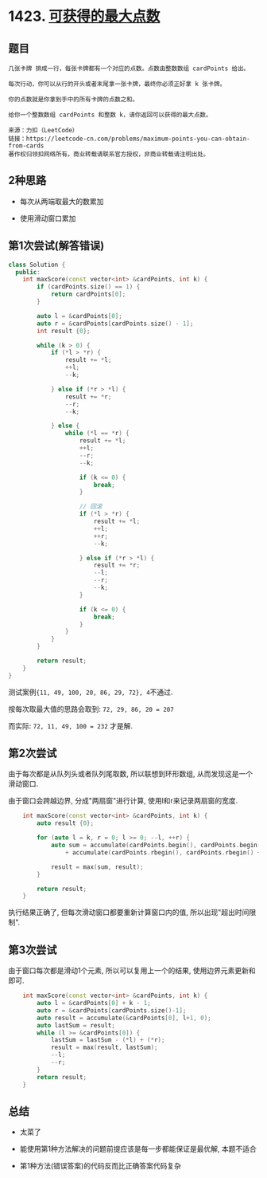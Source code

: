 # 1423. [可获得的最大点数](https://leetcode-cn.com/problems/maximum-points-you-can-obtain-from-cards/)

## 题目

```
几张卡牌 排成一行，每张卡牌都有一个对应的点数。点数由整数数组 cardPoints 给出。

每次行动，你可以从行的开头或者末尾拿一张卡牌，最终你必须正好拿 k 张卡牌。

你的点数就是你拿到手中的所有卡牌的点数之和。

给你一个整数数组 cardPoints 和整数 k，请你返回可以获得的最大点数。

来源：力扣（LeetCode）
链接：https://leetcode-cn.com/problems/maximum-points-you-can-obtain-from-cards
著作权归领扣网络所有。商业转载请联系官方授权，非商业转载请注明出处。
```

## 2种思路

* 每次从两端取最大的数累加

* 使用滑动窗口累加

## 第1次尝试(解答错误)

```C++
class Solution {
  public:
    int maxScore(const vector<int> &cardPoints, int k) {
        if (cardPoints.size() == 1) {
            return cardPoints[0];
        }

        auto l = &cardPoints[0];
        auto r = &cardPoints[cardPoints.size() - 1];
        int result {0};

        while (k > 0) {
            if (*l > *r) {
                result += *l;
                ++l;
                --k;

            } else if (*r > *l) {
                result += *r;
                --r;
                --k;

            } else {
                while (*l == *r) {
                    result += *l;
                    ++l;
                    --r;
                    --k;

                    if (k <= 0) {
                        break;
                    }

                    // 回滚
                    if (*l > *r) {
                        result += *l;
                        ++l;
                        ++r;
                        --k;

                    } else if (*r > *l) {
                        result += *r;
                        --l;
                        --r;
                        --k;
                    }

                    if (k <= 0) {
                        break;
                    }
                }
            }
        }

        return result;
    }
}
```

测试案例`{11, 49, 100, 20, 86, 29, 72}, 4`不通过.

按每次取最大值的思路会取到: `72, 29, 86, 20 = 207`

而实际: `72, 11, 49, 100 = 232` 才是解.

## 第2次尝试

由于每次都是从队列头或者队列尾取数, 所以联想到环形数组, 从而发现这是一个滑动窗口.

由于窗口会跨越边界, 分成"两扇窗"进行计算, 使用l和r来记录两扇窗的宽度.

```C++
    int maxScore(const vector<int> &cardPoints, int k) {
        auto result {0};

        for (auto l = k, r = 0; l >= 0; --l, ++r) {
            auto sum = accumulate(cardPoints.begin(), cardPoints.begin() + l, 0)
                + accumulate(cardPoints.rbegin(), cardPoints.rbegin() + r, 0);

            result = max(sum, result);
        }

        return result;
    }
```

执行结果正确了, 但每次滑动窗口都要重新计算窗口内的值, 所以出现"超出时间限制".

## 第3次尝试

由于窗口每次都是滑动1个元素, 所以可以复用上一个的结果, 使用边界元素更新和即可.

```C++
    int maxScore(const vector<int> &cardPoints, int k) {
        auto l = &cardPoints[0] + k - 1;
        auto r = &cardPoints[cardPoints.size()-1];
        auto result = accumulate(&cardPoints[0], l+1, 0);
        auto lastSum = result;
        while (l >= &cardPoints[0]) {
            lastSum = lastSum - (*l) + (*r);
            result = max(result, lastSum);
            --l;
            --r;
        }
        return result;
    }
```

## 总结

* 太菜了

* 能使用第1种方法解决的问题前提应该是每一步都能保证是最优解, 本题不适合

* 第1种方法(错误答案)的代码反而比正确答案代码复杂